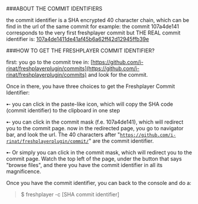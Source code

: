 ###ABOUT THE COMMIT IDENTIFIERS

the commit identifier is a SHA encrypted 40 character chain, which can be find in the url of the same commit
for example:
the commit 107a4de141 corresponds to the very first freshplayer commit
but THE REAL commit identifier is: [107a4de1411de41af45b6a62ff42d12945ffb39e](https://github.com/i-rinat/freshplayerplugin/commit/107a4de1411de41af45b6a62ff42d12945ffb39e)


###HOW TO GET THE FRESHPLAYER COMMIT IDENTIFIER?


first: you go to the commit tree in: [https://github.com/i-rinat/freshplayerplugin/commits](https://github.com/i-rinat/freshplayerplugin/commits) and look for the commit.

Once in there, you have three choices to get the Freshplayer Commit Identifier:

➸ you can click in the paste-like icon, which will copy the SHA code (commit identifier) to the clipboard in one step

➸ you can click in the commit mask (f.e. 107a4de141), which will redirect you to the commit page. now in the redirected page, you go to navigator bar, and look the url. The 40 characters after "<code>https://github.com/i-rinat/freshplayerplugin/commit/</code>" are the commit identifier.

➸ Or simply you can click in the commit mask, which will redirect you to the commit page. Watch the top left of the page, under the button that says "browse files", and there you have the commit identifier in all its magnificence.


Once you have the commit identifier, you can back to the console and do a:
>$ freshplayer -c [SHA commit identifier]
